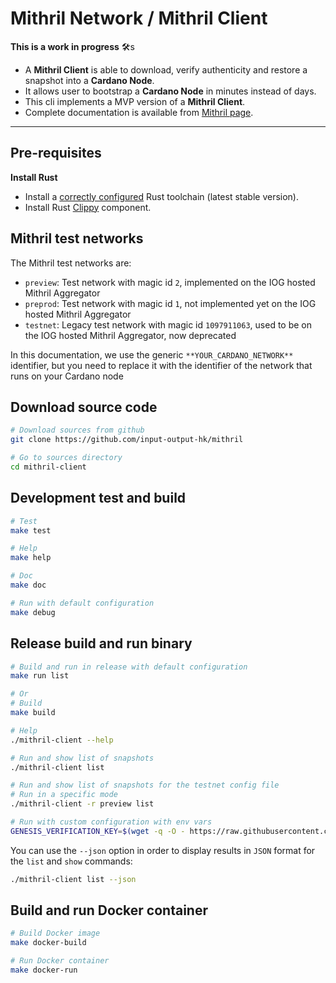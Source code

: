 # Mithril Network / Mithril Client

**This is a work in progress** :hammer_and_wrench:s

* A **Mithril Client** is able to download, verify authenticity and restore a snapshot into a **Cardano Node**.
* It allows user to bootstrap a **Cardano Node** in minutes instead of days.
* This cli implements a MVP version of a **Mithril Client**.
* Complete documentation is available from [Mithril page](https://mithril.network/doc/).

---

## Pre-requisites

**Install Rust**

* Install a [correctly configured](https://www.rust-lang.org/learn/get-started) Rust toolchain (latest stable version).
* Install Rust [Clippy](https://github.com/rust-lang/rust-clippy) component.

## Mithril test networks

The Mithril test networks are:

* `preview`: Test network with magic id `2`, implemented on the IOG hosted Mithril Aggregator
* `preprod`: Test network with magic id `1`, not implemented yet on the IOG hosted Mithril Aggregator
* `testnet`: Legacy test network with magic id `1097911063`, used to be on the IOG hosted Mithril Aggregator, now deprecated

In this documentation, we use the generic `**YOUR_CARDANO_NETWORK**` identifier, but you need to replace it with the identifier of the network that runs on your Cardano node

## Download source code

```bash
# Download sources from github
git clone https://github.com/input-output-hk/mithril

# Go to sources directory
cd mithril-client
```

## Development test and build

```bash
# Test
make test

# Help
make help

# Doc
make doc

# Run with default configuration
make debug
```

## Release build and run binary

```bash
# Build and run in release with default configuration
make run list

# Or
# Build
make build

# Help
./mithril-client --help

# Run and show list of snapshots
./mithril-client list

# Run and show list of snapshots for the testnet config file
# Run in a specific mode
./mithril-client -r preview list

# Run with custom configuration with env vars
GENESIS_VERIFICATION_KEY=$(wget -q -O - https://raw.githubusercontent.com/input-output-hk/mithril/main/TEST_ONLY_genesis.vkey) NETWORK=**YOUR_CARDANO_NETWORK** AGGREGATOR_ENDPOINT=**YOUR_AGREGATOR_ENDPOINT** ./mithril-client
```

You can use the `--json` option in order to display results in `JSON` format for the `list` and `show` commands:

```bash
./mithril-client list --json
```

## Build and run Docker container

```bash
# Build Docker image
make docker-build

# Run Docker container
make docker-run
```
